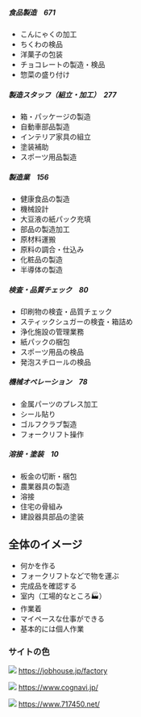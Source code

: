 ##### 食品製造　671
* こんにゃくの加工
* ちくわの検品
* 洋菓子の包装
* チョコレートの製造・検品
* 惣菜の盛り付け

##### 製造スタッフ（組立・加工）　277
* 箱・パッケージの製造
* 自動車部品製造
* インテリア家具の組立
* 塗装補助
* スポーツ用品製造

##### 製造業　156
* 健康食品の製造
* 機械設計
* 大豆液の紙パック充填
* 部品の製造加工
* 原材料運搬
* 原料の調合・仕込み
* 化粧品の製造
* 半導体の製造

##### 検査・品質チェック　80
* 印刷物の検査・品質チェック
* スティックシュガーの検査・箱詰め
* 浄化施設の管理業務
* 紙パックの梱包
* スポーツ用品の検品
* 発泡スチロールの検品

##### 機械オペレーション　78
* 金属パーツのプレス加工
* シール貼り
* ゴルフクラブ製造
* フォークリフト操作

##### 溶接・塗装　10
* 板金の切断・梱包
* 農業器具の製造
* 溶接
* 住宅の骨組み
* 建設器具部品の塗装

## 全体のイメージ
* 何かを作る
* フォークリフトなどで物を運ぶ
* 完成品を確認する
* 室内（工場的なところ🏭）
* 作業着
* マイペースな仕事ができる
* 基本的には個人作業

### サイトの色
![](https://user-images.githubusercontent.com/45871453/61276930-ff117c80-a7eb-11e9-9418-86991da34451.png)
https://jobhouse.jp/factory


![](https://user-images.githubusercontent.com/45871453/61277115-6af3e500-a7ec-11e9-9900-bb09b76cf936.png)
https://www.cognavi.jp/

![](https://user-images.githubusercontent.com/45871453/61277188-a1316480-a7ec-11e9-866d-c8d89fa5f1c7.png)
https://www.717450.net/
